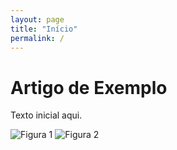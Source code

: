 ```yaml
---
layout: page
title: "Início"
permalink: /
---
```


# Artigo de Exemplo
Texto inicial aqui.

![Figura 1](imagens/figura1.png)
![Figura 2](imagens/figura2.png)
